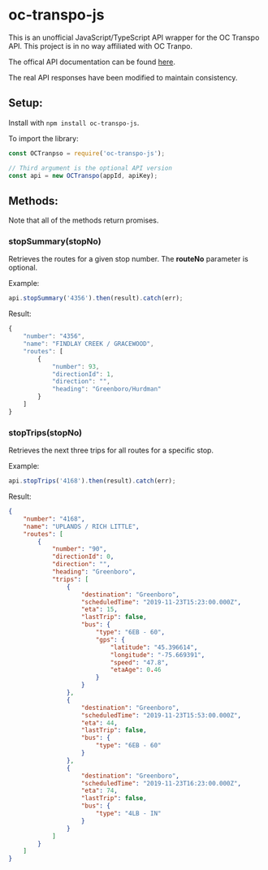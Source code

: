 # oc-transpo-js

This is an unofficial JavaScript/TypeScript API wrapper for the OC Transpo API. 
This project is in no way affiliated with OC Tranpo.

The offical API documentation can be found 
[here](http://www.octranspo.com/en/plan-your-trip/travel-tools/developers/dev-doc).

The real API responses have been modified to maintain consistency.

## Setup:

Install with `npm install oc-transpo-js`.

To import the library:
```js
const OCTranpso = require('oc-transpo-js');

// Third argument is the optional API version
const api = new OCTranspo(appId, apiKey);
```

## Methods:

Note that all of the methods return promises.

### stopSummary(stopNo)
Retrieves the routes for a given stop number. The **routeNo** parameter is 
optional.

Example:
```js
api.stopSummary('4356').then(result).catch(err);
```

Result:
```js
{
    "number": "4356",
    "name": "FINDLAY CREEK / GRACEWOOD",
    "routes": [
        {
            "number": 93,
            "directionId": 1,
            "direction": "",
            "heading": "Greenboro/Hurdman"
        }
    ]
}
```

### stopTrips(stopNo)
Retrieves the next three trips for all routes for a specific 
stop.

Example:
```js
api.stopTrips('4168').then(result).catch(err);
```

Result:
```json
{
    "number": "4168",
    "name": "UPLANDS / RICH LITTLE",
    "routes": [
        {
            "number": "90",
            "directionId": 0,
            "direction": "",
            "heading": "Greenboro",
            "trips": [
                {
                    "destination": "Greenboro",
                    "scheduledTime": "2019-11-23T15:23:00.000Z",
                    "eta": 15,
                    "lastTrip": false,
                    "bus": {
                        "type": "6EB - 60",
                        "gps": {
                            "latitude": "45.396614",
                            "longitude": "-75.669391",
                            "speed": "47.8",
                            "etaAge": 0.46
                        }
                    }
                },
                {
                    "destination": "Greenboro",
                    "scheduledTime": "2019-11-23T15:53:00.000Z",
                    "eta": 44,
                    "lastTrip": false,
                    "bus": {
                        "type": "6EB - 60"
                    }
                },
                {
                    "destination": "Greenboro",
                    "scheduledTime": "2019-11-23T16:23:00.000Z",
                    "eta": 74,
                    "lastTrip": false,
                    "bus": {
                        "type": "4LB - IN"
                    }
                }
            ]
        }
    ]
}
```